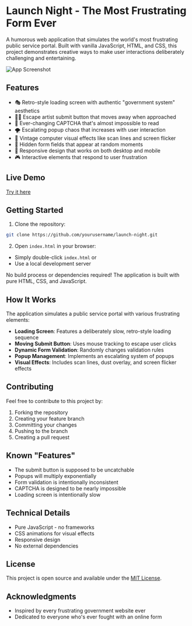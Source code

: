 # Launch Night - The Most Frustrating Form Ever

A humorous web application that simulates the world's most frustrating public service portal. Built with vanilla JavaScript, HTML, and CSS, this project demonstrates creative ways to make user interactions deliberately challenging and entertaining.

![App Screenshot](screenshot.png) <!-- You'll need to add a screenshot later -->

## Features

- 🎭 Retro-style loading screen with authentic "government system" aesthetics
- 🏃‍♂️ Escape artist submit button that moves away when approached
- 🤖 Ever-changing CAPTCHA that's almost impossible to read
- 🌪️ Escalating popup chaos that increases with user interaction
- 💫 Vintage computer visual effects like scan lines and screen flicker
- 🎯 Hidden form fields that appear at random moments
- 🎨 Responsive design that works on both desktop and mobile
- 🎮 Interactive elements that respond to user frustration

## Live Demo

[Try it here](#) <!-- Add your live demo link when you deploy -->

## Getting Started

1. Clone the repository:
```bash
git clone https://github.com/yourusername/launch-night.git
```

2. Open `index.html` in your browser:
- Simply double-click `index.html` or
- Use a local development server

No build process or dependencies required! The application is built with pure HTML, CSS, and JavaScript.

## How It Works

The application simulates a public service portal with various frustrating elements:

- **Loading Screen**: Features a deliberately slow, retro-style loading sequence
- **Moving Submit Button**: Uses mouse tracking to escape user clicks
- **Dynamic Form Validation**: Randomly changes validation rules
- **Popup Management**: Implements an escalating system of popups
- **Visual Effects**: Includes scan lines, dust overlay, and screen flicker effects

## Contributing

Feel free to contribute to this project by:

1. Forking the repository
2. Creating your feature branch
3. Committing your changes
4. Pushing to the branch
5. Creating a pull request

## Known "Features"

- The submit button is supposed to be uncatchable
- Popups will multiply exponentially
- Form validation is intentionally inconsistent
- CAPTCHA is designed to be nearly impossible
- Loading screen is intentionally slow

## Technical Details

- Pure JavaScript - no frameworks
- CSS animations for visual effects
- Responsive design
- No external dependencies

## License

This project is open source and available under the [MIT License](LICENSE).

## Acknowledgments

- Inspired by every frustrating government website ever
- Dedicated to everyone who's ever fought with an online form
